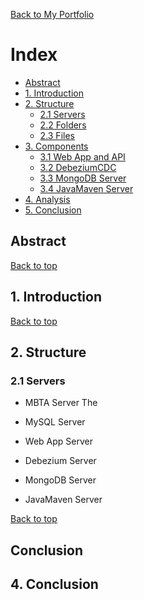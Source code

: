 <a href="https://npedraza09.github.io">Back to My Portfolio</a>

<a class="anchor" id="Index"></a>
# Index

- [Abstract](#Abstract)
- [1. Introduction](#Introduction)
- [2. Structure](#Structure)
    - [2.1 Servers](#Servers)
    - [2.2 Folders](#Folders)
    - [2.3 Files](#Files)
- [3. Components](#Script)
    - [3.1 Web App and API](#App)
    - [3.2 DebeziumCDC](#DebeziumCDC)
    - [3.3 MongoDB Server](#Templates)
    - [3.4 JavaMaven Server](#Templates)
- [4. Analysis](#Analysis)
- [5. Conclusion](#Conclusion)


<a class="anchor" id="Abstract"></a>
##  Abstract


[Back to top](#Index)

<a class="anchor" id="Introduction"></a>
## 1. Introduction


[Back to top](#Index)

<a class="anchor" id="Structure"></a>
## 2. Structure

<a class="anchor" id="Introduction"></a>
### 2.1 Servers

* MBTA Server
The
  
* MySQL Server
* Web App Server
* Debezium Server
* MongoDB Server
* JavaMaven Server















[Back to top](#Index)

<a class="anchor" id="Conclusion"></a>
## Conclusion
## 4. Conclusion
